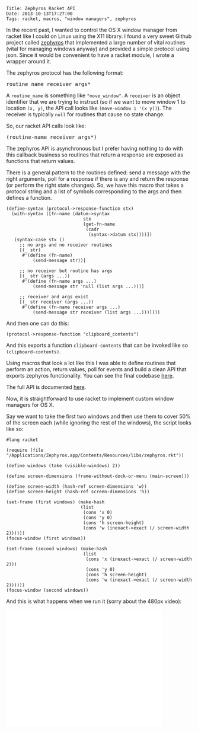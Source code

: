     Title: Zephyros Racket API
    Date: 2013-10-13T17:27:00
    Tags: racket, macros, "window managers", zephyros


In the recent past, I wanted to control the OS X window manager from
racket like I could on Linux using the X11 library. I found a very
sweet Github project called
[zephyros](https://github.com/sdegutis/zephyros/) that implemented a
large number of vital routines (vital for managing windows anyway) and
provided a simple protocol using json. Since it would be convenient to
have a racket module, I wrote a wrapper around it.

<!-- more -->

The zephyros protocol has the following format:

<pre>
routine_name receiver args*
</pre>

A <code>routine_name</code> is something like
<code>"move_window"</code>. A <code>receiver</code> is an object
identifier that we are trying to instruct (so if we want to move
window 1 to location <code>(x, y)</code>, the API call looks like
<code>(move-window 1 '(x y))</code>). The receiver is typically
<code>null</code> for routines that cause no state change.

So, our racket API calls look like:
<pre>
(routine-name receiver args*)
</pre>

The zephyros API is asynchronous but I prefer having nothing to do
with this callback business so routines that return a response are
exposed as functions that return values.

There is a general pattern to the routines defined: send a message
with the right arguments, poll for a response if there is any and
return the response (or perform the right state changes). So, we have
this macro that takes a protocol string and a list of symbols
corresponding to the args and then defines a function.

```racket
(define-syntax (protocol->response-function stx)
  (with-syntax ([fn-name (datum->syntax
                             stx
                             (get-fn-name
                              (cadr
                               (syntax->datum stx))))])
   (syntax-case stx ()
     ;; no args and no receiver routines
     [(_ str)     
      #'(define (fn-name)
          (send-message str))]

     ;; no receiver but routine has args
     [(_ str (args ...))
      #'(define (fn-name args ...)
          (send-message str 'null (list args ...)))]

     ;; receiver and args exist
     [(_ str receiver (args ...))
      #'(define (fn-name receiver args ...)
          (send-message str receiver (list args ...)))])))
```

And then one can do this:

```racket
(protocol->response-function "clipboard_contents")
```

And this exports a function <code>clipboard-contents</code> that can
be invoked like so <code>(clipboard-contents)</code>.

Using macros that look a lot like this I was able to define routines
that perform an action, return values, poll for events and build a
clean API that exports zephyros functionality. You can see the final
codebase [here](https://github.com/shriphani/zephyros/blob/master/libs/zephyros.rkt).

The full API is documented [here](https://github.com/shriphani/zephyros/blob/master/Docs/Racket.md).

Now, it is straightforward to use racket to implement custom window
managers for OS X.

Say we want to take the first two windows and then use them to cover
50% of the screen each (while ignoring the rest of the windows), the
script looks like so:

```racket
#lang racket

(require (file "/Applications/Zephyros.app/Contents/Resources/libs/zephyros.rkt"))

(define windows (take (visible-windows) 2))

(define screen-dimensions (frame-without-dock-or-menu (main-screen)))

(define screen-width (hash-ref screen-dimensions 'w))
(define screen-height (hash-ref screen-dimensions 'h))

(set-frame (first windows) (make-hash
                            (list
                             (cons 'x 0)
                             (cons 'y 0)
                             (cons 'h screen-height)
                             (cons 'w (inexact->exact (/ screen-width 2))))))
(focus-window (first windows))

(set-frame (second windows) (make-hash
                             (list
                              (cons 'x (inexact->exact (/ screen-width 2)))
                              (cons 'y 0)
                              (cons 'h screen-height)
                              (cons 'w (inexact->exact (/ screen-width 2))))))
(focus-window (second windows))
```

And this is what happens when we run it (sorry about the 480px video):
<iframe width="420" height="315" src="//www.youtube.com/embed/6kMmS5I7ISU" frameborder="0" allowfullscreen></iframe>
